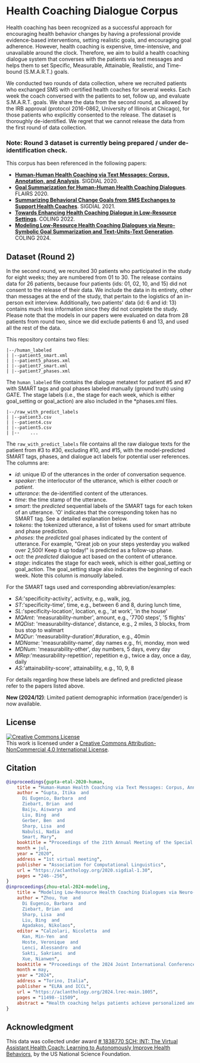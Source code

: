 # Health Coaching Dialogue Corpus

Health coaching has been recognized as a successful approach for encouraging health behavior changes by having a professional provide evidence-based interventions, setting realistic goals, and encouraging goal adherence. However, health coaching is expensive, time-intensive, and unavailable around the clock.  Therefore, we aim to build a health coaching dialogue system that converses with the patients via text messages and helps them to set Specific, Measurable, Attainable, Realistic, and Time-bound (S.M.A.R.T.) goals.

We conducted two rounds of data collection, where we recruited patients who  exchanged SMS  with certified health coaches for several weeks. Each week the coach conversed with the patients to set, follow up, and evaluate S.M.A.R.T. goals.  We share the data from the second round, as allowed by the IRB approval (protocol 2016-0862, University of Illinois at Chicago), for those  patients who explicitly  consented to the release. The dataset is thoroughly de-identified. We regret that we cannot release the data from the first round of data collection.

### Note: Round 3 dataset is currently being prepared / under de-identification check.
This corpus has been referenced in the following papers:

*  **[Human-Human Health Coaching via Text Messages: Corpus, Annotation, and Analysis](https://aclanthology.org/2020.sigdial-1.30/ )**. SIGDIAL 2020.
*  **[Goal Summarization for Human-Human Health Coaching Dialogues](https://www.aaai.org/ocs/index.php/FLAIRS/FLAIRS20/paper/view/18455/17608)**. FLAIRS 2020.
*  **[Summarizing Behavioral Change Goals from SMS Exchanges to Support Health Coaches](https://aclanthology.org/2021.sigdial-1.31/)**. SIGDIAL 2021.
*  **[Towards Enhancing Health Coaching Dialogue in Low-Resource Settings](https://aclanthology.org/2022.coling-1.58/)**. COLING 2022.
*  **[Modeling Low-Resource Health Coaching Dialogues via Neuro-Symbolic Goal Summarization and Text-Units-Text Generation](https://lrec-coling-2024.org/accepted-papers/)**. COLING 2024.

## Dataset (Round 2)

In the second round, we recruited 30 patients who participated in the study for eight weeks; they are numbered from 01 to 30. The release contains data for 26 patients, because four patients (ids: 01, 02, 10, and 15)  did not consent to the release of their data. We include the data in its entirety, other than messages at the end of the study, that pertain to the logistics of an in-person exit interview. Additionally, two patients' data (id: 6 and id: 13) contains much less information since they did not complete the study. Please note that the models  in our papers were evaluated on data from 28 patients from round two, since we did exclude patients 6 and 13, and used all the rest of the data.

This repository contains two files:

```
|--/human_labeled
| |--patient5_smart.xml
| |--patient5_phases.xml
| |--patient7_smart.xml
| |--patient7_phases.xml
```
The `human_labeled` file contains the dialogue metatext for patient #5 and #7 with SMART tags and goal phases labeled manually (ground truth) using GATE. The stage labels (i.e., the stage for each week, which is either goal\_setting or goal\_action) are also included in the *phases.xml files.

```
|--/raw_with_predict_labels
| |--patient3.csv
| |--patient4.csv
| |--patient5.csv
| |--    ...
```

The `raw_with_predict_labels` file contains all the raw dialogue texts for the patient from #3 to #30, excluding #10, and #15, with the model-predicted SMART tags, phases, and dialogue act labels for potential user references. The columns are:

* *id*: unique ID of the utterances in the order of conversation sequence.
* *speaker*: the interlocutor of the utterance, which is either *coach* or *patient*.
* *utterance*: the de-identified content of the utterances.
* *time*: the time stamp of the utterance.
* *smart*: the *predicted* sequential labels of the SMART tags for each token of an utterance. 'O' indicates that the corresponding token has no SMART tag. See a detailed explanation below.
* *tokens*: the tokenized utterance, a list of tokens used for smart attribute and phase prediction.
* *phases*: the *predicted* goal phases indicated by the content of utterance. For example, "Great job on your steps yesterday you walked over 2,500! Keep it up today!" is predicted as a follow-up phase.  
* *act*: the *predicted* dialogue act based on the content of utterance.
* *stage*: indicates the stage for each week, which is either goal\_setting or goal\_action. The goal\_setting stage also indicates the beginning of each week. Note this column is *manually* labeled.


For the SMART tags used and corresponding abbreviation/examples:
* *SA*:'specificity-activity', activity, e.g., walk, jog,
* *ST*:'specificity-time', time, e.g., between 6 and 8, during lunch time,
* *SL*:'specificity-location', location, e.g., 'at work', 'in the house'
* *MQAmt*: 'measurability-number', amount, e.g., '7700 steps', '5 flights'
* *MQDist*: 'measurability-distance', distance, e.g., 2 miles, 3 blocks, from bus stop to walmart
* *MQDur*: 'measurability-duration',#duration, e.g., 40min
* *MDName*: 'measurability-name', day names e.g., fri, monday, mon wed
* *MDNum*: 'measurability-other', day numbers, 5 days, every day
* *MRep*:'measurability-repetition', repetition e.g., twice a day, once a day, daily
* *AS*:'attainability-score', attainability, e.g., 10, 9, 8

For details regarding how these labels are defined and predicted please refer to the papers listed above.

**New (2024/12)**: Limited patient demographic information (race/gender) is now available.

## License
<a rel="license" href="http://creativecommons.org/licenses/by-nc/4.0/"><img alt="Creative Commons License" style="border-width:0" src="https://i.creativecommons.org/l/by-nc/4.0/88x31.png" /></a><br />This work is licensed under a <a rel="license" href="http://creativecommons.org/licenses/by-nc/4.0/">Creative Commons Attribution-NonCommercial 4.0 International License</a>.
## Citation
```bibtex
@inproceedings{gupta-etal-2020-human,
    title = "Human-Human Health Coaching via Text Messages: Corpus, Annotation, and Analysis",
    author = "Gupta, Itika  and
      Di Eugenio, Barbara  and
      Ziebart, Brian  and
      Baiju, Aiswarya  and
      Liu, Bing  and
      Gerber, Ben  and
      Sharp, Lisa  and
      Nabulsi, Nadia  and
      Smart, Mary",
    booktitle = "Proceedings of the 21th Annual Meeting of the Special Interest Group on Discourse and Dialogue",
    month = jul,
    year = "2020",
    address = "1st virtual meeting",
    publisher = "Association for Computational Linguistics",
    url = "https://aclanthology.org/2020.sigdial-1.30",
    pages = "246--256",
}
@inproceedings{zhou-etal-2024-modeling,
    title = "Modeling Low-Resource Health Coaching Dialogues via Neuro-Symbolic Goal Summarization and Text-Units-Text Generation",
    author = "Zhou, Yue  and
      Di Eugenio, Barbara  and
      Ziebart, Brian  and
      Sharp, Lisa  and
      Liu, Bing  and
      Agadakos, Nikolaos",
    editor = "Calzolari, Nicoletta  and
      Kan, Min-Yen  and
      Hoste, Veronique  and
      Lenci, Alessandro  and
      Sakti, Sakriani  and
      Xue, Nianwen",
    booktitle = "Proceedings of the 2024 Joint International Conference on Computational Linguistics, Language Resources and Evaluation (LREC-COLING 2024)",
    month = may,
    year = "2024",
    address = "Torino, Italia",
    publisher = "ELRA and ICCL",
    url = "https://aclanthology.org/2024.lrec-main.1005",
    pages = "11498--11509",
    abstract = "Health coaching helps patients achieve personalized and lifestyle-related goals, effectively managing chronic conditions and alleviating mental health issues. It is particularly beneficial, however cost-prohibitive, for low-socioeconomic status populations due to its highly personalized and labor-intensive nature. In this paper, we propose a neuro-symbolic goal summarizer to support health coaches in keeping track of the goals and a text-units-text dialogue generation model that converses with patients and helps them create and accomplish specific goals for physical activities. Our models outperform previous state-of-the-art while eliminating the need for predefined schema and corresponding annotation. We also propose a new health coaching dataset extending previous work and a metric to measure the unconventionality of the patient{'}s response based on data difficulty, facilitating potential coach alerts during deployment.",
}

```
## Acknowledgment

This data was collected under award [# 1838770 SCH: INT: The Virtual Assistant Health Coach: Learning to Autonomously Improve Health Behaviors](https://www.nsf.gov/awardsearch/showAward?AWD_ID=1838770), by the US National Science Foundation.
